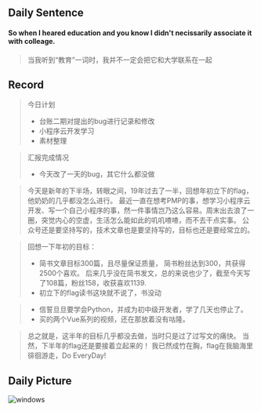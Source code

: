 ## Daily Sentence
#### So when I heared  education and you know I didn't necissarily associate it with colleage.
> 当我听到“教育”一词时，我并不一定会把它和大学联系在一起

## Record
> 今日计划
> + 台账二期对提出的bug进行记录和修改
> + 小程序云开发学习
> + 素材整理

> 汇报完成情况
> + 今天改了一天的bug，其它什么都没做 

> 今天是新年的下半场，转眼之间，19年过去了一半，回想年初立下的flag，他奶奶的几乎都没怎么进行。
> 最近一直在想考PMP的事，想学习小程序云开发、写一个自己小程序的事，然一件事情岂乃这么容易。周末出去浪了一圈，突觉内心的空虚，生活怎么能如此的叽叽喳喳，而不去干点实事。
> 公众号还是要坚持写的，技术文章也是要坚持写的，目标也还是要经常立的。

> 回想一下年初的目标：
> + 简书文章目标300篇，且尽量保证质量， 简书粉丝达到300，共获得2500个喜欢。
>   后来几乎没在简书发文，总的来说也少了，截至今天写了108篇，粉丝158，收获喜欢1139.
> + 初立下的flag读书这块就不说了，书没动

> + 信誓旦旦要学会Python，并成为初中级开发者，学了几天也停止了。
> + 买的两个Vue系列的视频，还在那放着没有咕隆。

> 总之就是，这半年的目标几乎都没去做，当时只是过了过写文的痛快。
> 当然，下半年的flag还是要接着立起来的！
> 我已然成竹在胸，flag在我脑海里徘徊游走，Do EveryDay!

##  Daily Picture
![windows](https://github.com/liugezhou/liugezhouImage/blob/master/Diary/2019/07/windows0701.png)






